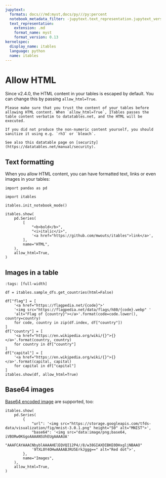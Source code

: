 ```yaml
---
jupytext:
  formats: docs///md:myst,docs/py///py:percent
  notebook_metadata_filter: -jupytext.text_representation.jupytext_version
  text_representation:
    extension: .md
    format_name: myst
    format_version: 0.13
kernelspec:
  display_name: itables
  language: python
  name: itables
---
```


# Allow HTML

Since v2.4.0, the HTML content in your tables is escaped by default. You can change this by passing `allow_html=True`.

```{warning}
Please make sure that you trust the content of your tables before allowing HTML content. When `allow_html=True`, ITables passes the table content verbatim to datatables.net, and the HTML will be executed.

If you did not produce the non-numeric content yourself, you should sanitize it using e.g. `rh3` or `bleach`.

See also this datatable page on [security](https://datatables.net/manual/security).
```

## Text formatting

When you allow HTML content, you can have formatted text,
links or even images in your tables:

```{code-cell} ipython3
import pandas as pd

import itables

itables.init_notebook_mode()

itables.show(
    pd.Series(
        [
            "<b>bold</b>",
            "<i>italic</i>",
            '<a href="https://github.com/mwouts/itables">link</a>',
        ],
        name="HTML",
    ),
    allow_html=True,
)
```

## Images in a table

```{code-cell} ipython3
:tags: [full-width]

df = itables.sample_dfs.get_countries(html=False)

df["flag"] = [
    '<a href="https://flagpedia.net/{code}">'
    '<img src="https://flagpedia.net/data/flags/h80/{code}.webp" '
    'alt="Flag of {country}"></a>'.format(code=code.lower(), country=country)
    for code, country in zip(df.index, df["country"])
]
df["country"] = [
    '<a href="https://en.wikipedia.org/wiki/{}">{}</a>'.format(country, country)
    for country in df["country"]
]
df["capital"] = [
    '<a href="https://en.wikipedia.org/wiki/{}">{}</a>'.format(capital, capital)
    for capital in df["capital"]
]
itables.show(df, allow_html=True)
```

## Base64 images

[Base64 encoded image](https://stackoverflow.com/a/8499716/9817073) are supported, too:

```{code-cell} ipython3
itables.show(
    pd.Series(
        {
            "url": '<img src="https://storage.googleapis.com/tfds-data/visualization/fig/mnist-3.0.1.png" height="50" alt="MNIST">',
            "base64": '<img src="data:image/png;base64, iVBORw0KGgoAAAANSUhEUgAAAAUA'
            "AAAFCAYAAACNbyblAAAAHElEQVQI12P4//8/w38GIAXDIBKE0DHxgljNBAAO"
            '9TXL0Y4OHwAAAABJRU5ErkJggg==" alt="Red dot">',
        },
        name="Images",
    ),
    allow_html=True,
)
```
